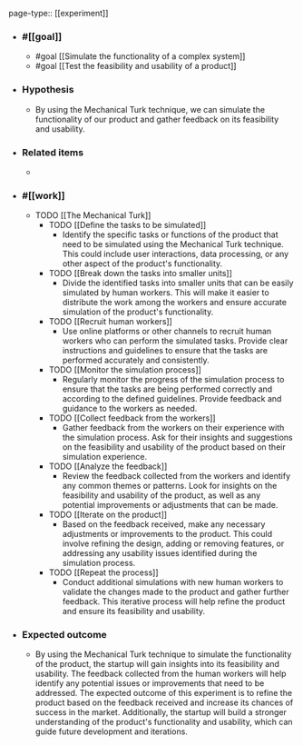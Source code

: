 page-type:: [[experiment]]



  - ### #[[goal]]
    - #goal [[Simulate the functionality of a complex system]]
    - #goal [[Test the feasibility and usability of a product]]
  - ### Hypothesis
    - By using the Mechanical Turk technique, we can simulate the functionality of our product and gather feedback on its feasibility and usability.
  - ### Related items
    - 
  - ### #[[work]]
    - TODO [[The Mechanical Turk]]
      - TODO [[Define the tasks to be simulated]]
        - Identify the specific tasks or functions of the product that need to be simulated using the Mechanical Turk technique. This could include user interactions, data processing, or any other aspect of the product's functionality.
      - TODO [[Break down the tasks into smaller units]]
        - Divide the identified tasks into smaller units that can be easily simulated by human workers. This will make it easier to distribute the work among the workers and ensure accurate simulation of the product's functionality.
      - TODO [[Recruit human workers]]
        - Use online platforms or other channels to recruit human workers who can perform the simulated tasks. Provide clear instructions and guidelines to ensure that the tasks are performed accurately and consistently.
      - TODO [[Monitor the simulation process]]
        - Regularly monitor the progress of the simulation process to ensure that the tasks are being performed correctly and according to the defined guidelines. Provide feedback and guidance to the workers as needed.
      - TODO [[Collect feedback from the workers]]
        - Gather feedback from the workers on their experience with the simulation process. Ask for their insights and suggestions on the feasibility and usability of the product based on their simulation experience.
      - TODO [[Analyze the feedback]]
        - Review the feedback collected from the workers and identify any common themes or patterns. Look for insights on the feasibility and usability of the product, as well as any potential improvements or adjustments that can be made.
      - TODO [[Iterate on the product]]
        - Based on the feedback received, make any necessary adjustments or improvements to the product. This could involve refining the design, adding or removing features, or addressing any usability issues identified during the simulation process.
      - TODO [[Repeat the process]]
        - Conduct additional simulations with new human workers to validate the changes made to the product and gather further feedback. This iterative process will help refine the product and ensure its feasibility and usability.
  - ### Expected outcome
    - By using the Mechanical Turk technique to simulate the functionality of the product, the startup will gain insights into its feasibility and usability. The feedback collected from the human workers will help identify any potential issues or improvements that need to be addressed. The expected outcome of this experiment is to refine the product based on the feedback received and increase its chances of success in the market. Additionally, the startup will build a stronger understanding of the product's functionality and usability, which can guide future development and iterations.
